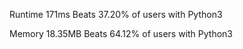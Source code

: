 Runtime
171ms
Beats 37.20% of users with Python3

Memory
18.35MB
Beats 64.12% of users with Python3
